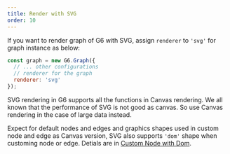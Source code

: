 ```yaml
---
title: Render with SVG
order: 10
---
```


If you want to render graph of G6 with SVG, assign `renderer` to `'svg'` for graph instance as below:
```javascript
const graph = new G6.Graph({
  // ... other configurations
  // renderer for the graph
  renderer: 'svg'
});
```

SVG rendering in G6 supports all the functions in Canvas rendering. We all known that the performance of SVG is not good as canvas. So use Canvas rendering in the case of large data instead.

Expect for default nodes and edges and graphics shapes used in custom node and edge as Canvas version, SVG also supports `'dom'` shape when customing node or edge. Detials are in [Custom Node with Dom](/zh/docs/manual/advanced/custom-node/#5-custom-node-with-dom).